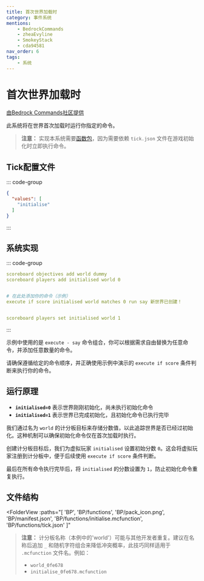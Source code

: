 ```yaml
---
title: 首次世界加载时
category: 事件系统
mentions:
    - BedrockCommands
    - zheaEvyline
    - SmokeyStack
    - cda94581
nav_order: 6
tags:
    - 系统
---
```


# 首次世界加载时

<!--@include: @/wiki/bedrock-wiki-mirror.md-->

[由Bedrock Commands社区提供](https://discord.gg/SYstTYx5G5)

此系统将在世界首次加载时运行你指定的命令。
> **注意：** 实现本系统需要[函数包](/wiki/commands/mcfunctions)，因为需要依赖 `tick.json` 文件在游戏初始化时立即执行命令。

## Tick配置文件

::: code-group
```json [BP/functions/tick.json]
{
  "values": [
    "initialise"
  ]
}
```
:::

## 系统实现

::: code-group
```yaml [BP/functions/initialise.mcfunction]
scoreboard objectives add world dummy
scoreboard players add initialised world 0


# 在此处添加你的命令（示例）
execute if score initialised world matches 0 run say 新世界已创建！


scoreboard players set initialised world 1
```
:::

示例中使用的是 `execute - say` 命令组合，你可以根据需求自由替换为任意命令，并添加任意数量的命令。

请确保遵循给定的命令顺序，并正确使用示例中演示的 `execute if score` 条件判断来执行你的命令。

## 运行原理

- **`initialised=0`** 表示世界刚刚初始化，尚未执行初始化命令
- **`initialised=1`** 表示世界已完成初始化，且初始化命令已执行完毕

我们通过名为 `world` 的计分板目标来存储分数值，以此追踪世界是否已经过初始化。这种机制可以确保初始化命令仅在首次加载时执行。

创建计分板目标后，我们为虚拟玩家 `initialised` 设置初始分数 `0`。这会将虚拟玩家注册到计分板中，便于后续使用 `execute if score` 条件判断。

最后在所有命令执行完毕后，将 `initialised` 的分数设置为 `1`，防止初始化命令重复执行。

## 文件结构

<FolderView
	:paths="[
    'BP',
    'BP/functions',
    'BP/pack_icon.png',
    'BP/manifest.json',
    'BP/functions/initialise.mcfunction',
    'BP/functions/tick.json'
]"
></FolderView>

> **注意：** 计分板名称（本例中的'world'）可能与其他开发者重复。建议在名称后追加 `_` 和随机字符组合来降低冲突概率，此技巧同样适用于 `.mcfunction` 文件名。例如：
> - `world_0fe678`
> - `initialise_0fe678.mcfunction`